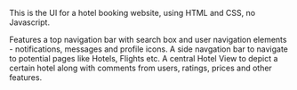 This is the UI for a hotel booking website, using HTML and CSS, no Javascript. 

Features a top navigation bar with search box and user navigation elements - notifications, messages and profile icons. 
A side navgation bar to navigate to potential pages like Hotels, Flights etc. 
A central Hotel View to depict a certain hotel along with comments from users, ratings, prices and other features. 

